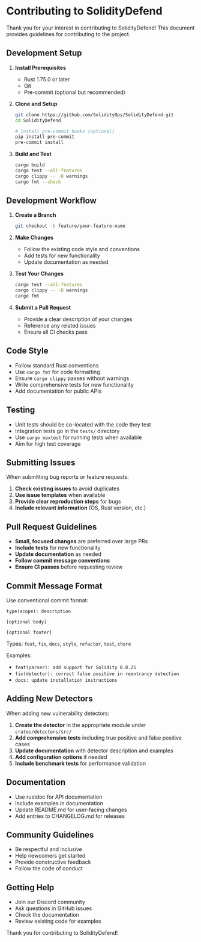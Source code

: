 # Contributing to SolidityDefend

Thank you for your interest in contributing to SolidityDefend! This document provides guidelines for contributing to the project.

## Development Setup

1. **Install Prerequisites**
   - Rust 1.75.0 or later
   - Git
   - Pre-commit (optional but recommended)

2. **Clone and Setup**
   ```bash
   git clone https://github.com/SolidityOps/SolidityDefend.git
   cd SolidityDefend

   # Install pre-commit hooks (optional)
   pip install pre-commit
   pre-commit install
   ```

3. **Build and Test**
   ```bash
   cargo build
   cargo test --all-features
   cargo clippy -- -D warnings
   cargo fmt --check
   ```

## Development Workflow

1. **Create a Branch**
   ```bash
   git checkout -b feature/your-feature-name
   ```

2. **Make Changes**
   - Follow the existing code style and conventions
   - Add tests for new functionality
   - Update documentation as needed

3. **Test Your Changes**
   ```bash
   cargo test --all-features
   cargo clippy -- -D warnings
   cargo fmt
   ```

4. **Submit a Pull Request**
   - Provide a clear description of your changes
   - Reference any related issues
   - Ensure all CI checks pass

## Code Style

- Follow standard Rust conventions
- Use `cargo fmt` for code formatting
- Ensure `cargo clippy` passes without warnings
- Write comprehensive tests for new functionality
- Add documentation for public APIs

## Testing

- Unit tests should be co-located with the code they test
- Integration tests go in the `tests/` directory
- Use `cargo nextest` for running tests when available
- Aim for high test coverage

## Submitting Issues

When submitting bug reports or feature requests:

1. **Check existing issues** to avoid duplicates
2. **Use issue templates** when available
3. **Provide clear reproduction steps** for bugs
4. **Include relevant information** (OS, Rust version, etc.)

## Pull Request Guidelines

- **Small, focused changes** are preferred over large PRs
- **Include tests** for new functionality
- **Update documentation** as needed
- **Follow commit message conventions**
- **Ensure CI passes** before requesting review

## Commit Message Format

Use conventional commit format:
```
type(scope): description

[optional body]

[optional footer]
```

Types: `feat`, `fix`, `docs`, `style`, `refactor`, `test`, `chore`

Examples:
- `feat(parser): add support for Solidity 0.8.25`
- `fix(detector): correct false positive in reentrancy detection`
- `docs: update installation instructions`

## Adding New Detectors

When adding new vulnerability detectors:

1. **Create the detector** in the appropriate module under `crates/detectors/src/`
2. **Add comprehensive tests** including true positive and false positive cases
3. **Update documentation** with detector description and examples
4. **Add configuration options** if needed
5. **Include benchmark tests** for performance validation

## Documentation

- Use rustdoc for API documentation
- Include examples in documentation
- Update README.md for user-facing changes
- Add entries to CHANGELOG.md for releases

## Community Guidelines

- Be respectful and inclusive
- Help newcomers get started
- Provide constructive feedback
- Follow the code of conduct

## Getting Help

- Join our Discord community
- Ask questions in GitHub issues
- Check the documentation
- Review existing code for examples

Thank you for contributing to SolidityDefend!